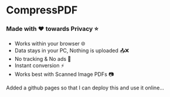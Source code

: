 # CompressPDF
### Made with ❤️ towards Privacy ⭐
- Works within your browser 🌐
- Data stays in your PC, Nothing is uploaded 📤❌
- No tracking & No ads 🚫
- Instant conversion ⚡
- Works best with Scanned Image PDFs 📷



Added a github pages so that I can deploy this and use it online...
